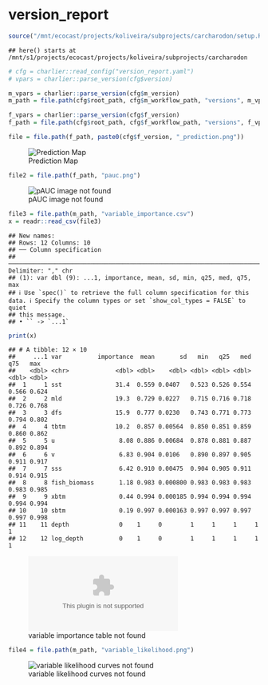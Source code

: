 version_report
================

``` r
source("/mnt/ecocast/projects/koliveira/subprojects/carcharodon/setup.R")
```

    ## here() starts at /mnt/s1/projects/ecocast/projects/koliveira/subprojects/carcharodon

``` r
# cfg = charlier::read_config("version_report.yaml")
# vpars = charlier::parse_version(cfg$version)

m_vpars = charlier::parse_version(cfg$m_version)
m_path = file.path(cfg$root_path, cfg$m_workflow_path, "versions", m_vpars[["major"]], m_vpars[["minor"]], cfg$m_version)

f_vpars = charlier::parse_version(cfg$f_version)
f_path = file.path(cfg$root_path, cfg$f_workflow_path, "versions", f_vpars[["major"]], f_vpars[["minor"]], cfg$f_version)
```

``` r
file = file.path(f_path, paste0(cfg$f_version, "_prediction.png"))
```

<figure>
<img
src="/mnt/s1/projects/ecocast/projects/koliveira/subprojects/carcharodon/workflows/forecast_workflow/versions/v01/0010/v01.0010.08/v01.0010.08_prediction.png"
alt="Prediction Map" />
<figcaption aria-hidden="true">Prediction Map</figcaption>
</figure>

``` r
file2 = file.path(f_path, "pauc.png")
```

<figure>
<img
src="/mnt/s1/projects/ecocast/projects/koliveira/subprojects/carcharodon/workflows/forecast_workflow/versions/v01/0010/v01.0010.08/pauc.png"
alt="pAUC image not found" />
<figcaption aria-hidden="true">pAUC image not found</figcaption>
</figure>

``` r
file3 = file.path(m_path, "variable_importance.csv")
x = readr::read_csv(file3)
```

    ## New names:
    ## Rows: 12 Columns: 10
    ## ── Column specification
    ## ──────────────────────────────────────────────────────────────────────────────────────────────────────────────────────── Delimiter: "," chr
    ## (1): var dbl (9): ...1, importance, mean, sd, min, q25, med, q75, max
    ## ℹ Use `spec()` to retrieve the full column specification for this data. ℹ Specify the column types or set `show_col_types = FALSE` to quiet
    ## this message.
    ## • `` -> `...1`

``` r
print(x)
```

    ## # A tibble: 12 × 10
    ##     ...1 var          importance  mean       sd   min   q25   med   q75   max
    ##    <dbl> <chr>             <dbl> <dbl>    <dbl> <dbl> <dbl> <dbl> <dbl> <dbl>
    ##  1     1 sst               31.4  0.559 0.0407   0.523 0.526 0.554 0.566 0.624
    ##  2     2 mld               19.3  0.729 0.0227   0.715 0.716 0.718 0.726 0.768
    ##  3     3 dfs               15.9  0.777 0.0230   0.743 0.771 0.773 0.794 0.802
    ##  4     4 tbtm              10.2  0.857 0.00564  0.850 0.851 0.859 0.860 0.862
    ##  5     5 u                  8.08 0.886 0.00684  0.878 0.881 0.887 0.892 0.894
    ##  6     6 v                  6.83 0.904 0.0106   0.890 0.897 0.905 0.911 0.917
    ##  7     7 sss                6.42 0.910 0.00475  0.904 0.905 0.911 0.914 0.915
    ##  8     8 fish_biomass       1.18 0.983 0.000800 0.983 0.983 0.983 0.983 0.985
    ##  9     9 xbtm               0.44 0.994 0.000185 0.994 0.994 0.994 0.994 0.994
    ## 10    10 sbtm               0.19 0.997 0.000163 0.997 0.997 0.997 0.997 0.998
    ## 11    11 depth              0    1     0        1     1     1     1     1    
    ## 12    12 log_depth          0    1     0        1     1     1     1     1

<figure>
<embed
src="/mnt/s1/projects/ecocast/projects/koliveira/subprojects/carcharodon/workflows/modeling_workflow/versions/v01/001/v01.001.08/variable_importance.csv" />
<figcaption aria-hidden="true">variable importance table not
found</figcaption>
</figure>

``` r
file4 = file.path(m_path, "variable_likelihood.png")
```

<figure>
<img
src="/mnt/s1/projects/ecocast/projects/koliveira/subprojects/carcharodon/workflows/modeling_workflow/versions/v01/001/v01.001.08/variable_likelihood.png"
alt="variable likelihood curves not found" />
<figcaption aria-hidden="true">variable likelihood curves not
found</figcaption>
</figure>
